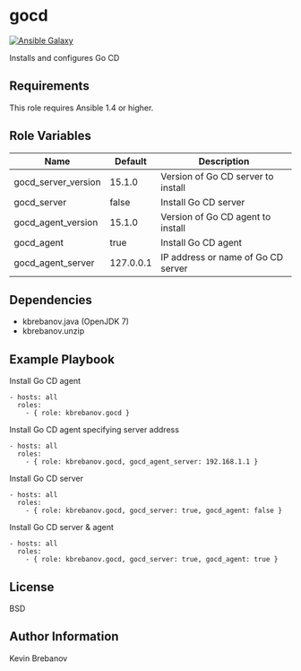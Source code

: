 gocd
====

[![Ansible Galaxy](https://img.shields.io/badge/galaxy-kbrebanov.gocd-660198.svg)](https://galaxy.ansible.com/list#/roles/3961)

Installs and configures Go CD

Requirements
------------

This role requires Ansible 1.4 or higher.

Role Variables
--------------

| Name                | Default   | Description                        |
|---------------------|-----------|------------------------------------|
| gocd_server_version | 15.1.0    | Version of Go CD server to install |
| gocd_server         | false     | Install Go CD server               |
| gocd_agent_version  | 15.1.0    | Version of Go CD agent to install  |
| gocd_agent          | true      | Install Go CD agent                |
| gocd_agent_server   | 127.0.0.1 | IP address or name of Go CD server |

Dependencies
------------

- kbrebanov.java (OpenJDK 7)
- kbrebanov.unzip

Example Playbook
----------------

Install Go CD agent
```
- hosts: all
  roles:
    - { role: kbrebanov.gocd }
```

Install Go CD agent specifying server address
```
- hosts: all
  roles:
    - { role: kbrebanov.gocd, gocd_agent_server: 192.168.1.1 }
```

Install Go CD server
```
- hosts: all
  roles:
    - { role: kbrebanov.gocd, gocd_server: true, gocd_agent: false }
```

Install Go CD server & agent
```
- hosts: all
  roles:
    - { role: kbrebanov.gocd, gocd_server: true, gocd_agent: true }
```

License
-------

BSD

Author Information
------------------

Kevin Brebanov
